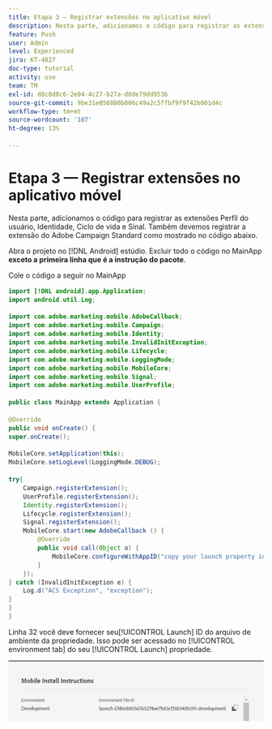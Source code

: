 ```yaml
---
title: Etapa 3 — Registrar extensões no aplicativo móvel
description: Nesta parte, adicionamos o código para registrar as extensões UserProfile, Identity, Lifecycle e Signal.
feature: Push
user: Admin
level: Experienced
jira: KT-4827
doc-type: tutorial
activity: use
team: TM
exl-id: d8c0d8c6-2e04-4c27-b27a-d0de79dd953b
source-git-commit: 9be31e056800b806c49a2c5ffbf9f9f42b001d4c
workflow-type: tm+mt
source-wordcount: '107'
ht-degree: 13%

---
```


# Etapa 3 — Registrar extensões no aplicativo móvel

Nesta parte, adicionamos o código para registrar as extensões Perfil do usuário, Identidade, Ciclo de vida e Sinal. Também devemos registrar a extensão do Adobe Campaign Standard como mostrado no código abaixo.

Abra o projeto no [!DNL Android] estúdio. Excluir todo o código no MainApp **exceto a primeira linha que é a instrução do pacote**.

Cole o código a seguir no MainApp

<!--
Removed `{.line-numbers}` below
-->

```java
import [!DNL android].app.Application;
import android.util.Log;

import com.adobe.marketing.mobile.AdobeCallback;
import com.adobe.marketing.mobile.Campaign;
import com.adobe.marketing.mobile.Identity;
import com.adobe.marketing.mobile.InvalidInitException;
import com.adobe.marketing.mobile.Lifecycle;
import com.adobe.marketing.mobile.LoggingMode;
import com.adobe.marketing.mobile.MobileCore;
import com.adobe.marketing.mobile.Signal;
import com.adobe.marketing.mobile.UserProfile;

public class MainApp extends Application {

@Override
public void onCreate() {
super.onCreate();

MobileCore.setApplication(this);
MobileCore.setLogLevel(LoggingMode.DEBUG);

try{
    Campaign.registerExtension();
    UserProfile.registerExtension();
    Identity.registerExtension();
    Lifecycle.registerExtension();
    Signal.registerExtension();
    MobileCore.start(new AdobeCallback () {
        @Override
        public void call(Object o) {
            MobileCore.configureWithAppID("copy your launch property id here");
        }
    });
} catch (InvalidInitException e) {
    Log.d("ACS Exception", "exception");
}
}
}
```

Linha 32 você deve fornecer seu[!UICONTROL  Launch] ID do arquivo de ambiente da propriedade. Isso pode ser acessado no [!UICONTROL environment tab] do seu [!UICONTROL Launch] propriedade.

![launch-id](assets/launch-id-property.PNG)
